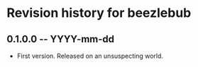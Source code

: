 # Revision history for beezlebub

## 0.1.0.0 -- YYYY-mm-dd

* First version. Released on an unsuspecting world.
